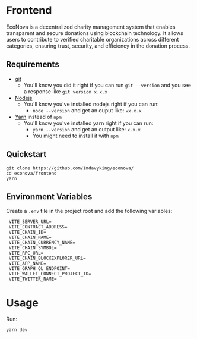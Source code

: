 # Frontend

EcoNova is a decentralized charity management system that enables transparent and secure donations using blockchain technology. It allows users to contribute to verified charitable organizations across different categories, ensuring trust, security, and efficiency in the donation process.

## Requirements

- [git](https://git-scm.com/book/en/v2/Getting-Started-Installing-Git)
  - You'll know you did it right if you can run `git --version` and you see a response like `git version x.x.x`
- [Nodejs](https://nodejs.org/en/)
  - You'll know you've installed nodejs right if you can run:
    - `node --version` and get an ouput like: `vx.x.x`
- [Yarn](https://classic.yarnpkg.com/lang/en/docs/install/) instead of `npm`
  - You'll know you've installed yarn right if you can run:
    - `yarn --version` and get an output like: `x.x.x`
    - You might need to install it with `npm`

## Quickstart

```
git clone https://github.com/Imdavyking/econova/
cd econova/frontend
yarn
```


## Environment Variables
   Create a `.env` file in the project root and add the following variables:

   ```env
    VITE_SERVER_URL=
    VITE_CONTRACT_ADDRESS=
    VITE_CHAIN_ID=
    VITE_CHAIN_NAME=
    VITE_CHAIN_CURRENCY_NAME=
    VITE_CHAIN_SYMBOL=
    VITE_RPC_URL=
    VITE_CHAIN_BLOCKEXPLORER_URL=
    VITE_APP_NAME=
    VITE_GRAPH_QL_ENDPOINT=
    VITE_WALLET_CONNECT_PROJECT_ID=
    VITE_TWITTER_NAME=
   ```

# Usage

Run:

```
yarn dev
```
